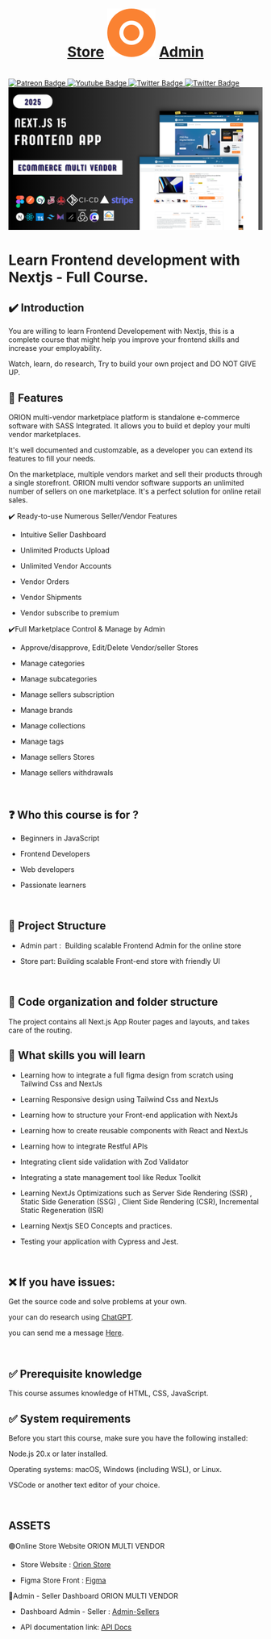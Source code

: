 <h1 align="center">
  <a href="https://orion-store-prod.vercel.app">Store</a>
  <img src="./public/assets/images/logo_dark.svg" alt="Orion">
  <a href="https://orion-api-five.vercel.app/">Admin</a>
</h1>

<br/>

<div id="badges">
  <a href="https://www.patreon.com/sylvaincodes">
    <img src="https://img.shields.io/badge/Patreon-black?style=for-the-badge&logo=patreon&logoColor=white" alt="Patreon Badge"/>
  </a>
  <a href="https://www.youtube.com/@sylvaincodes593">
    <img src="https://img.shields.io/badge/YouTube-red?style=for-the-badge&logo=youtube&logoColor=white" alt="Youtube Badge"/>
  </a>
  <a href="https://twitter.com/sylvaincodes">
    <img src="https://img.shields.io/badge/Twitter-blue?style=for-the-badge&logo=x&logoColor=white" alt="Twitter Badge"/>
  </a>
  <a href="https://stackoverflow.com/users/20458049/sylvain-codes">
    <img src="https://img.shields.io/badge/Stackoverflow-orange?style=for-the-badge&logo=stackoverflow&logoColor=white" alt="Twitter Badge"/>
  </a>
</div>

<div align="center">
  <img src="./public/assets/images/og2.png" alt="Orion">
</div>


# Learn Frontend development with Nextjs - Full Course.


## ✔️ Introduction

You are willing to learn Frontend Developement with Nextjs, this is a complete course that might help you improve your frontend skills and increase your employability.

Watch, learn, do research, Try to  build your own project and DO NOT GIVE UP.
<br/>


## 📂 Features 

ORION multi-vendor marketplace platform is standalone e-commerce software with SASS Integrated. It allows you to build et deploy your multi vendor marketplaces.

It's well documented and customzable, as a developer you can extend its features to fill your needs.

On the marketplace, multiple vendors market and sell their products through a single storefront. ORION multi vendor software supports an unlimited number of sellers on one marketplace. It's a perfect solution for online retail sales.


✔️ Ready-to-use Numerous Seller/Vendor Features

- Intuitive Seller Dashboard

- Unlimited Products Upload

- Unlimited Vendor Accounts

- Vendor Orders

- Vendor Shipments

- Vendor subscribe to premium


✔️Full Marketplace Control & Manage by Admin

- Approve/disapprove, Edit/Delete Vendor/seller Stores

- Manage categories

- Manage subcategories

- Manage sellers subscription

- Manage brands

- Manage collections

- Manage tags

- Manage sellers Stores

- Manage sellers withdrawals


<br/>


## ❓ Who this course is for ?

- Beginners in JavaScript

- Frontend Developers

- Web developers

- Passionate learners 

<br/>


## 📅 Project Structure

- Admin part :  Building scalable Frontend Admin for the online store

- Store part: Building scalable Front-end store with friendly UI

<br/>


## 📅 Code organization and folder structure

The project contains all Next.js App Router pages and layouts, and takes care of the routing.


## 🎯 What skills you will learn 

- Learning how to integrate a full figma design from scratch using Tailwind Css and NextJs

- Learning Responsive design using Tailwind Css and NextJs

- Learning how to structure your Front-end application with NextJs

- Learning how to create reusable components with React and NextJs

- Learning how to integrate Restful APIs

- Integrating client side validation with Zod Validator

- Integrating a state management tool like Redux Toolkit

- Learning NextJs Optimizations such as Server Side Rendering (SSR) , Static Side Generation (SSG) , Client Side Rendering (CSR), Incremental Static Regeneration (ISR)

- Learning Nextjs SEO Concepts and practices.

- Testing your application with Cypress and Jest.

<br/>


## ❌ If you have issues: 

Get the source code and solve problems at your own.

your can do research using [ChatGPT](https://chatgpt.com/).

you can send me a message [Here](https://www.patreon.com/messages?mode=campaign&tab=chats).

<br/>

## ✅ Prerequisite knowledge

This course assumes knowledge of HTML, CSS, JavaScript.
<br/>


## ✅ System requirements

Before you start this course, make sure you have the following installed:

Node.js 20.x or later installed.

Operating systems: macOS, Windows (including WSL), or Linux.

VSCode or another text editor of your choice.

<br/>



## ASSETS

🟢Online Store Website ORION MULTI VENDOR

- Store Website : [Orion Store](https://orion-store-prod.vercel.app)

- Figma Store Front : [Figma](https://www.figma.com/design/izslJAyRNNXZrlpoVAOCbK/Orion---eCommerce-Marketplace)



🔴Admin - Seller Dashboard ORION MULTI VENDOR

- Dashboard Admin - Seller : [Admin-Sellers](https://orion-api-five.vercel.app/)

- API documentation link: [API Docs](https://app.swaggerhub.com/apis-docs/SYLVAINCODEUR/Nextjs/1.0.0#/)
<br/>

